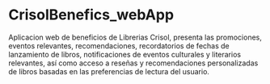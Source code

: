 # CrisolBenefics_webApp
Aplicacion web de beneficios de Librerias Crisol, presenta las promociones, eventos relevantes, recomendaciones, recordatorios de fechas de lanzamiento de libros, notificaciones de eventos culturales y literarios relevantes, así como acceso a reseñas y recomendaciones personalizadas de libros basadas en las preferencias de lectura del usuario.
